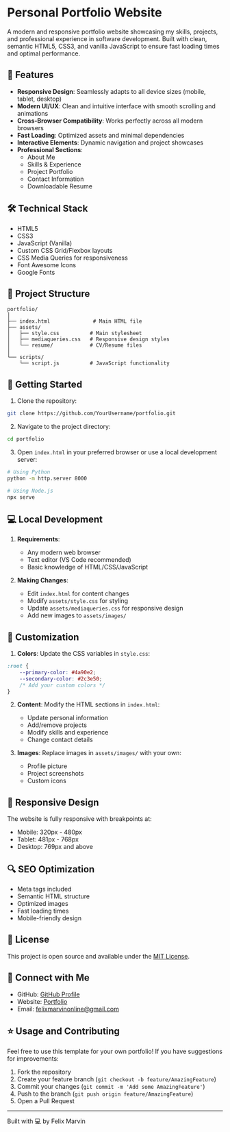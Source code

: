 # Personal Portfolio Website

A modern and responsive portfolio website showcasing my skills, projects, and professional experience in software development. Built with clean, semantic HTML5, CSS3, and vanilla JavaScript to ensure fast loading times and optimal performance.

## 🌟 Features

- **Responsive Design**: Seamlessly adapts to all device sizes (mobile, tablet, desktop)
- **Modern UI/UX**: Clean and intuitive interface with smooth scrolling and animations
- **Cross-Browser Compatibility**: Works perfectly across all modern browsers
- **Fast Loading**: Optimized assets and minimal dependencies
- **Interactive Elements**: Dynamic navigation and project showcases
- **Professional Sections**:
    - About Me
    - Skills & Experience
    - Project Portfolio
    - Contact Information
    - Downloadable Resume

## 🛠️ Technical Stack

- HTML5
- CSS3
- JavaScript (Vanilla)
- Custom CSS Grid/Flexbox layouts
- CSS Media Queries for responsiveness
- Font Awesome Icons
- Google Fonts

## 📂 Project Structure

```
portfolio/
│
├── index.html              # Main HTML file
├── assets/
│   ├── style.css          # Main stylesheet
│   ├── mediaqueries.css   # Responsive design styles
│   └── resume/            # CV/Resume files
│
└── scripts/
    └── script.js          # JavaScript functionality
```

## 🚀 Getting Started

1. Clone the repository:
```bash
git clone https://github.com/YourUsername/portfolio.git
```

2. Navigate to the project directory:
```bash
cd portfolio
```

3. Open `index.html` in your preferred browser or use a local development server:
```bash
# Using Python
python -m http.server 8000

# Using Node.js
npx serve
```

## 💻 Local Development

1. **Requirements**:
    - Any modern web browser
    - Text editor (VS Code recommended)
    - Basic knowledge of HTML/CSS/JavaScript

2. **Making Changes**:
    - Edit `index.html` for content changes
    - Modify `assets/style.css` for styling
    - Update `assets/mediaqueries.css` for responsive design
    - Add new images to `assets/images/`

## 🔧 Customization

1. **Colors**: Update the CSS variables in `style.css`:
```css
:root {
    --primary-color: #4a90e2;
    --secondary-color: #2c3e50;
    /* Add your custom colors */
}
```

2. **Content**: Modify the HTML sections in `index.html`:
    - Update personal information
    - Add/remove projects
    - Modify skills and experience
    - Change contact details

3. **Images**: Replace images in `assets/images/` with your own:
    - Profile picture
    - Project screenshots
    - Custom icons

## 📱 Responsive Design

The website is fully responsive with breakpoints at:
- Mobile: 320px - 480px
- Tablet: 481px - 768px
- Desktop: 769px and above

## 🔍 SEO Optimization

- Meta tags included
- Semantic HTML structure
- Optimized images
- Fast loading times
- Mobile-friendly design

## 📝 License

This project is open source and available under the [MIT License](LICENSE.md).

## 🤝 Connect with Me

- GitHub: [GitHub Profile](https://github.com/Cypherfelix)
- Website: [Portfolio](https://srv652538.hstgr.cloud/)
- Email: [felixmarvinonline@gmail.com](mailto:felixmarvinonline@gmail.com)

## ⭐ Usage and Contributing

Feel free to use this template for your own portfolio! If you have suggestions for improvements:

1. Fork the repository
2. Create your feature branch (`git checkout -b feature/AmazingFeature`)
3. Commit your changes (`git commit -m 'Add some AmazingFeature'`)
4. Push to the branch (`git push origin feature/AmazingFeature`)
5. Open a Pull Request

---

Built with 💻 by Felix Marvin